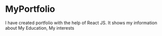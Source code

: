 # MyPortfolio

I have created  portfolio with the help of React JS. It shows my information about My Education, My interests 
